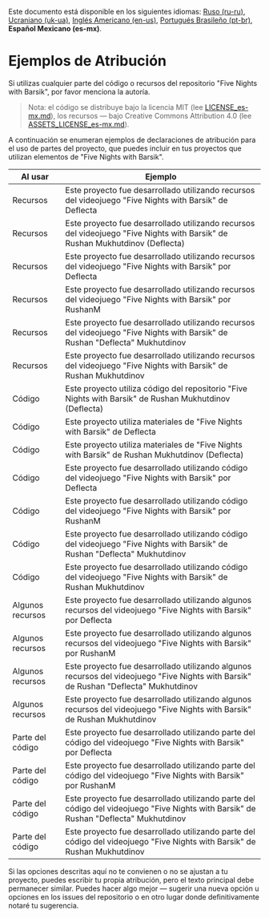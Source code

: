 Este documento está disponible en los siguientes idiomas: [Ruso (ru-ru)](/docs/ATTRIBUTION_ru-ru.md), [Ucraniano (uk-ua)](/docs/ATTRIBUTION_uk-ua.md), [Inglés Americano (en-us)](/docs/ATTRIBUTION_en-us.md), [Portugués Brasileño (pt-br)](/docs/ATTRIBUTION_pt-br.md), **Español Mexicano (es-mx)**.

# Ejemplos de Atribución

Si utilizas cualquier parte del código o recursos del repositorio "Five Nights with Barsik", por favor menciona la autoría.

> Nota: el código se distribuye bajo la licencia MIT (lee [LICENSE_es-mx.md](/docs/LICENSE_es-mx.md)), los recursos — bajo Creative Commons Attribution 4.0 (lee [ASSETS_LICENSE_es-mx.md](/docs/ASSETS_LICENSE_es-mx.md)).

A continuación se enumeran ejemplos de declaraciones de atribución para el uso de partes del proyecto, que puedes incluir en tus proyectos que utilizan elementos de "Five Nights with Barsik".

| Al usar | Ejemplo |
| --- | --- |
| Recursos | Este proyecto fue desarrollado utilizando recursos del videojuego "Five Nights with Barsik" de Deflecta |
| Recursos | Este proyecto fue desarrollado utilizando recursos del videojuego "Five Nights with Barsik" de Rushan Mukhutdinov (Deflecta) |
| Recursos | Este proyecto fue desarrollado utilizando recursos del videojuego "Five Nights with Barsik" por Deflecta |
| Recursos | Este proyecto fue desarrollado utilizando recursos del videojuego "Five Nights with Barsik" por RushanM |
| Recursos | Este proyecto fue desarrollado utilizando recursos del videojuego "Five Nights with Barsik" de Rushan "Deflecta" Mukhutdinov |
| Recursos | Este proyecto fue desarrollado utilizando recursos del videojuego "Five Nights with Barsik" de Rushan Mukhutdinov |
| Código | Este proyecto utiliza código del repositorio "Five Nights with Barsik" de Rushan Mukhutdinov (Deflecta) |
| Código | Este proyecto utiliza materiales de "Five Nights with Barsik" de Deflecta |
| Código | Este proyecto utiliza materiales de "Five Nights with Barsik" de Rushan Mukhutdinov (Deflecta) |
| Código | Este proyecto fue desarrollado utilizando código del videojuego "Five Nights with Barsik" por Deflecta |
| Código | Este proyecto fue desarrollado utilizando código del videojuego "Five Nights with Barsik" por RushanM |
| Código | Este proyecto fue desarrollado utilizando código del videojuego "Five Nights with Barsik" de Rushan "Deflecta" Mukhutdinov |
| Código | Este proyecto fue desarrollado utilizando código del videojuego "Five Nights with Barsik" de Rushan Mukhutdinov |
| Algunos recursos | Este proyecto fue desarrollado utilizando algunos recursos del videojuego "Five Nights with Barsik" por Deflecta |
| Algunos recursos | Este proyecto fue desarrollado utilizando algunos recursos del videojuego "Five Nights with Barsik" por RushanM |
| Algunos recursos | Este proyecto fue desarrollado utilizando algunos recursos del videojuego "Five Nights with Barsik" de Rushan "Deflecta" Mukhutdinov |
| Algunos recursos | Este proyecto fue desarrollado utilizando algunos recursos del videojuego "Five Nights with Barsik" de Rushan Mukhutdinov |
| Parte del código | Este proyecto fue desarrollado utilizando parte del código del videojuego "Five Nights with Barsik" por Deflecta |
| Parte del código | Este proyecto fue desarrollado utilizando parte del código del videojuego "Five Nights with Barsik" por RushanM |
| Parte del código | Este proyecto fue desarrollado utilizando parte del código del videojuego "Five Nights with Barsik" de Rushan "Deflecta" Mukhutdinov |
| Parte del código | Este proyecto fue desarrollado utilizando parte del código del videojuego "Five Nights with Barsik" de Rushan Mukhutdinov |

Si las opciones descritas aquí no te convienen o no se ajustan a tu proyecto, puedes escribir tu propia atribución, pero el texto principal debe permanecer similar. Puedes hacer algo mejor — sugerir una nueva opción u opciones en los issues del repositorio o en otro lugar donde definitivamente notaré tu sugerencia.
